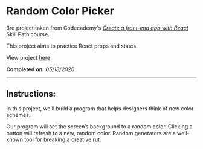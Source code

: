 # Random Color Picker

3rd project taken from Codecademy's _[Create a front-end app with React](https://www.codecademy.com/learn/paths/build-web-apps-with-react)_ Skill Path course.

This project aims to practice React props and states.

View project [here](http://denzeltl.github.io/random-color-picker)

**Completed on:** _05/18/2020_

---

## Instructions:

In this project, we’ll build a program that helps designers think of new color schemes.

Our program will set the screen’s background to a random color. Clicking a button will refresh to a new, random color. Random generators are a well-known tool for breaking a creative rut.
